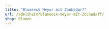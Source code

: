 ```yaml
---
title: "Blumeeck Meyer mit Zoobedarf"
url: /adelsheim/blumeeck-meyer-mit-zoobedarf/
shop: Blumen
---
```

